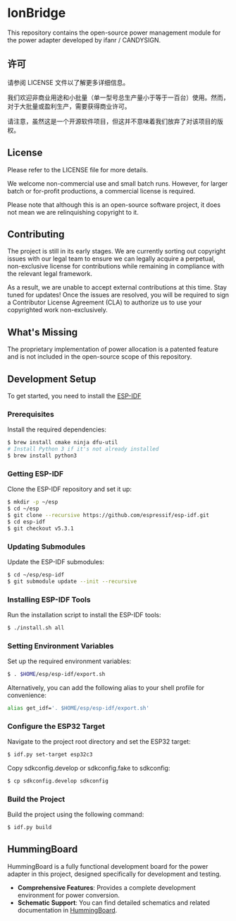 # IonBridge

This repository contains the open-source power management module for the power adapter developed by ifanr / CANDYSIGN.

## 许可

请参阅 LICENSE 文件以了解更多详细信息。

我们欢迎非商业用途和小批量（单一型号总生产量小于等于一百台）使用。然而，对于大批量或盈利生产，需要获得商业许可。

请注意，虽然这是一个开源软件项目，但这并不意味着我们放弃了对该项目的版权。

## License
Please refer to the LICENSE file for more details.

We welcome non-commercial use and small batch runs. However, for larger batch or for-profit productions, a commercial license is required.

Please note that although this is an open-source software project, it does not mean we are relinquishing copyright to it.

## Contributing
The project is still in its early stages. We are currently sorting out copyright issues with our legal team to ensure we can legally acquire a perpetual, non-exclusive license for contributions while remaining in compliance with the relevant legal framework. 

As a result, we are unable to accept external contributions at this time. Stay tuned for updates! Once the issues are resolved, you will be required to sign a Contributor License Agreement (CLA) to authorize us to use your copyrighted work non-exclusively.

##  What's Missing
The proprietary implementation of power allocation is a patented feature and is not included in the open-source scope of this repository.

## Development Setup
To get started, you need to install the [ESP-IDF](https://docs.espressif.com/projects/esp-idf/en/latest/esp32/get-started/)

### Prerequisites
Install the required dependencies:

```bash
$ brew install cmake ninja dfu-util
# Install Python 3 if it's not already installed
$ brew install python3
```

### Getting ESP-IDF
Clone the ESP-IDF repository and set it up:

```bash
$ mkdir -p ~/esp
$ cd ~/esp
$ git clone --recursive https://github.com/espressif/esp-idf.git
$ cd esp-idf
$ git checkout v5.3.1
```

### Updating Submodules
Update the ESP-IDF submodules:

```bash
$ cd ~/esp/esp-idf
$ git submodule update --init --recursive
```

### Installing ESP-IDF Tools
Run the installation script to install the ESP-IDF tools:

```bash
$ ./install.sh all
```

### Setting Environment Variables
Set up the required environment variables:

```bash
$ . $HOME/esp/esp-idf/export.sh
```
Alternatively, you can add the following alias to your shell profile for convenience:

```bash
alias get_idf='. $HOME/esp/esp-idf/export.sh'
```

### Configure the ESP32 Target
Navigate to the project root directory and set the ESP32 target:

```bash
$ idf.py set-target esp32c3
```

Copy sdkconfig.develop or sdkconfig.fake to sdkconfig:

```bash
$ cp sdkconfig.develop sdkconfig
```

### Build the Project
Build the project using the following command:

```bash
$ idf.py build
```

## HummingBoard
HummingBoard is a fully functional development board for the power adapter in this project, designed specifically for development and testing.

- **Comprehensive Features**: Provides a complete development environment for power conversion.
- **Schematic Support**: You can find detailed schematics and related documentation in [HummingBoard](.../HummingBoard).
